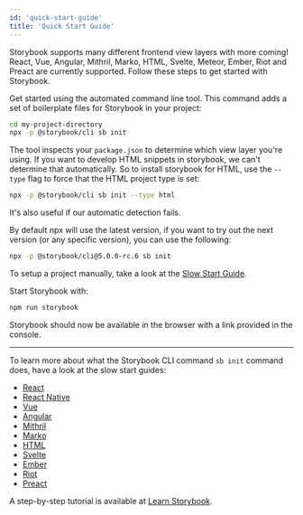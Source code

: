```yaml
---
id: 'quick-start-guide'
title: 'Quick Start Guide'
---
```


Storybook supports many different frontend view layers with more coming!
React, Vue, Angular, Mithril, Marko, HTML, Svelte, Meteor, Ember, Riot and Preact are currently supported. Follow these steps to get started with Storybook.

Get started using the automated command line tool. This command adds a set of boilerplate files for Storybook in your project:

```sh
cd my-project-directory
npx -p @storybook/cli sb init
```

The tool inspects your `package.json` to determine which view layer you're using. If you want to develop HTML snippets in storybook, we can't determine that automatically. So to install storybook for HTML, use the `--type` flag to force that the HTML project type is set:

```sh
npx -p @storybook/cli sb init --type html
```

It's also useful if our automatic detection fails.

By default npx will use the latest version, if you want to try out the next version (or any specific version), you can use the following:

```sh
npx -p @storybook/cli@5.0.0-rc.6 sb init
```

To setup a project manually, take a look at the [Slow Start Guide](/guides/slow-start-guide/).

Start Storybook with:

```sh
npm run storybook
```

Storybook should now be available in the browser with a link provided in the console.

---

To learn more about what the Storybook CLI command `sb init` command does, have a look at the slow start guides:

- [React](/guides/guide-react/)
- [React Native](/guides/guide-react-native/)
- [Vue](/guides/guide-vue/)
- [Angular](/guides/guide-angular/)
- [Mithril](/guides/guide-mithril/)
- [Marko](/guides/guide-marko/)
- [HTML](/guides/guide-html/)
- [Svelte](/guides/guide-svelte/)
- [Ember](/guides/guide-ember/)
- [Riot](/guides/guide-riot/)
- [Preact](/guides/guide-preact/)

A step-by-step tutorial is available at [Learn Storybook](https://www.learnstorybook.com).
